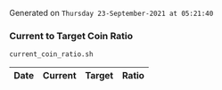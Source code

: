 Generated on `Thursday 23-September-2021 at 05:21:40`

### Current to Target Coin Ratio
`current_coin_ratio.sh`

Date|Current|Target|Ratio
---|---|---|---
